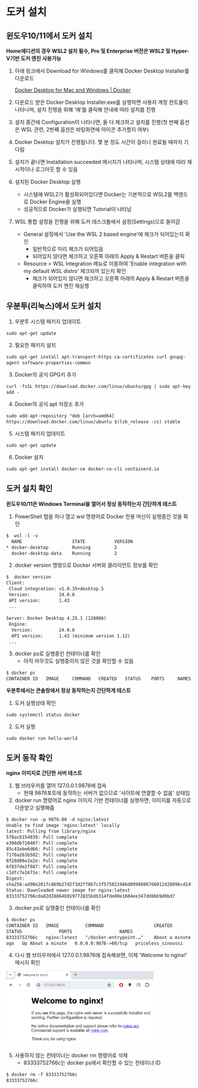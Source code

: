 # 도커 설치

## 윈도우10/11에서 도커 설치
**Home에디션의 경우 WSL2 설치 필수, Pro 및 Enterprise 버전은 WSL2 및 Hyper-V기반 도커 엔진 사용가능**

1. 아래 링크에서  Download for Windows를 클릭해 Docker Desktop Installer를 다운로드

    [Docker Desktop for Mac and Windows | Docker](https://www.docker.com/products/docker-desktop/)

2. 다운로드 받은 Docker Desktop Installer.exe를 실행하면 사용자 계정 컨트롤이 나타나며, 설치 진행을 위해 ’예’를 클릭해 안내에 따라 설치를 진행

3. 설치 중간에 Configuration이 나타나면, 둘 다 체크하고 설치를 진행(첫 번째 옵션은 WSL 관련, 2번째 옵션은 바탕화면에 아이콘 추가할지 여부)

4. Docker Desktop 설치가 진행됩니다. 몇 분 정도 시간이 걸리니 완료될 때까지 기다림

5. 설치가 끝나면 Installation succeeded 메시지가 나타나며, 시스템 상태에 따라 재시작이나 로그아웃 할 수 있음

6. 설치된 Docker Desktop 실행
    * 시스템에 WSL2가 활성화되어있다면 Docker는 기본적으로 WSL2를 백엔드로 Docker Engine을 실행
    * 성공적으로 Docker가 실행되면 Tutorial이 나타남
  
7. WSL 통합 설정을 진행을 위해 도커 데스크톱에서 설정(Settings)으로 들어감    
    * General 설정에서 'Use the WSL 2 based engine'에 체크가 되어있는지 확인
      * 일반적으로 미리 체크가 되어있음
      * 되어있지 않다면 체크하고 오른쪽 아래의 Apply & Restart 버튼을 클릭
    * Resource > WSL Integration 메뉴로 이동하여 'Enable integration with my default WSL distro' 체크되어 있는지 확인
      * 체크가 되어있지 않다면 체크하고 오른쪽 아래의 Apply & Restart 버튼을 클릭하여 도커 엔진 재실행


## 우분투(리눅스)에서 도커 설치
1. 우분투 시스템 패키지 업데이트
```
sudo apt-get update
```

2. 필요한 패키지 설치

```
sudo apt-get install apt-transport-https ca-certificates curl gnupg-agent software-properties-common
```

3. Docker의 공식 GPG키 추가

```
curl -fsSL https://download.docker.com/linux/ubuntu/gpg | sudo apt-key add -
```

4. Docker의 공식 apt 저장소 추가

```
sudo add-apt-repository "deb [arch=amd64] https://download.docker.com/linux/ubuntu $(lsb_release -cs) stable
```

5. 시스템 패키지 업데이트

```
sudo apt-get update
```

6. Docker 설치

```
sudo apt-get install docker-ce docker-ce-cli containerd.io
```




## 도커 설치 확인
**윈도우10/11은 Windows Terminal을 열어서 정상 동작하는지 간단하게 테스트**

1. PowerShell 탭을 하나 열고 wsl 명령어로 Docker 전용 머신이 실행중인 것을 확인
```
$  wsl -l -v
  NAME                   STATE           VERSION
* docker-desktop         Running         2
  docker-desktop-data    Running         2
```
2. docker version 명령으로 Docker 서버와 클라이언트 정보를 확인
```
$  docker version
Client:
 Cloud integration: v1.0.35+desktop.5
 Version:           24.0.6
 API version:       1.43
 ...

Server: Docker Desktop 4.25.1 (128006)
 Engine:
  Version:          24.0.6
  API version:      1.43 (minimum version 1.12)
 ...
```
3. docker ps로 실행중인 컨테이너를 확인
    * 아직 아무것도 실행중이지 않은 것을 확인할 수 있음

```
$ docker ps
CONTAINER ID   IMAGE     COMMAND   CREATED   STATUS    PORTS     NAMES
```

**우분투에서는 콘솔창에서 정상 동작하는지 간단하게 테스트**
1. 도커 실행상태 확인

```
sudo systemctl status docker
```
2. 도커 실행

```
sudo docker run hello-world
```


## 도커 동작 확인
**nginx 이미지로 간단한 서버 테스트**
1. 웹 브라우저를 열어 127.0.0.1:9876에 접속
   * 현재 9876포트에 동작하는 서버가 없으므로 '사이트에 연결할 수 없음' 상태임
2. docker run 명령어로 nginx 이미지 기반 컨테이너를 실행하면, 이미지를 자동으로 다운받고 실행해줌
```
$ docker run -p 9876:80 -d nginx:latest
Unable to find image 'nginx:latest' locally
latest: Pulling from library/nginx
578acb154839: Pull complete
e398db710407: Pull complete
85c41ebe6d66: Pull complete
7170a263b582: Pull complete
8f28d06e2e2e: Pull complete
6f837de2f887: Pull complete
c1dfc7e1671e: Pull complete
Digest: sha256:ad90e201fc869b27d2f3d2ff8b7c3f575021986d0998806766012d28096cd14f
Status: Downloaded newer image for nginx:latest
83333752766cda82d28864b919772835bdb314fde80e1604ee347dd86b9d0bd7
```

3. docker ps로 실행중인 컨테이너를 확인
```
$ docker ps
CONTAINER ID   IMAGE          COMMAND                   CREATED              STATUS              PORTS                  NAMES
83333752766c   nginx:latest   "/docker-entrypoint.…"    About a minute ago   Up About a minute   0.0.0.0:9876->80/tcp   priceless_sinoussi
```

4. 다시 웹 브라우저에서 127.0.0.1:9876에 접속해보면, 이제 ‘Welcome to nginx!’ 메시지 확인
<img src="../assets/docker_02.png" width="400"/>


5. 사용하지 않는 컨테이너는 docker rm 명령어로 삭제
   * 83333752766c는 docker ps에서 확인할 수 있는 컨테이너 ID
```
$ docker rm -f 83333752766c
83333752766c
```
